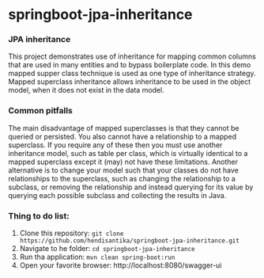# springboot-jpa-inheritance

### JPA inheritance

This project demonstrates use of inheritance for mapping common columns that are used in many entities and to bypass
boilerplate code. In this demo mapped supper class technique is used as one type of inheritance strategy. Mapped
superclass inheritance allows inheritance to be used in the object model, when it does not exist in the data model.

### Common pitfalls

The main disadvantage of mapped superclasses is that they cannot be queried or persisted. You also cannot have a
relationship to a mapped superclass. If you require any of these then you must use another inheritance model, such as
table per class, which is virtually identical to a mapped superclass except it (may)
not have these limitations. Another alternative is to change your model such that your classes do not have relationships
to the superclass, such as changing the relationship to a subclass, or removing the relationship and instead querying
for its value by querying each possible subclass and collecting the results in Java.

### Thing to do list:

1. Clone this repository: `git clone https://github.com/hendisantika/springboot-jpa-inheritance.git`
2. Navigate to he folder: `cd springboot-jpa-inheritance`
3. Run tha application: `mvn clean spring-boot:run`
4. Open your favorite browser: http://localhost:8080/swagger-ui
